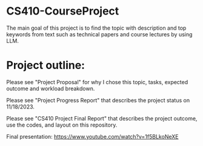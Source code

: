 # CS410-CourseProject

The main goal of this project is to find the topic with description and top keywords from text such as technical papers and course lectures by using LLM. 

# Project outline:

Please see "Project Proposal" for why I chose this topic, tasks, expected outcome and workload breakdown. 

Please see "Project Progress Report" that describes the project status on 11/18/2023.

Please see "CS410 Project Final Report" that describes the project outcome, use the codes, and layout on this repository. 

Final presentation: https://www.youtube.com/watch?v=1f5BLkoNeXE
